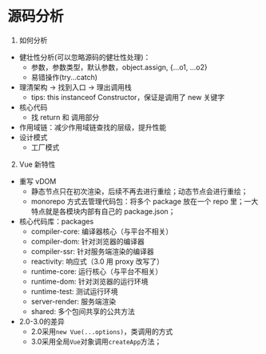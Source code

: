 # 源码分析

1. 如何分析

- 健壮性分析(可以忽略源码的健壮性处理)：
  - 参数，参数类型，默认参数，object.assign, {...o1, ...o2}
  - 易错操作(try...catch)
- 理清架构 -> 找到入口 -> 理出调用栈
  - tips: this instanceof Constructor，保证是调用了 new 关键字
- 核心代码
  - 找 return 和 调用部分
- 作用域链：减少作用域链查找的层级，提升性能
- 设计模式
  - 工厂模式

2. Vue 新特性

- 重写 vDOM
  - 静态节点只在初次渲染，后续不再去进行重绘；动态节点会进行重绘；
  - monorepo 方式去管理代码包：将多个 package 放在一个 repo 里；一大特点就是各模块内部有自己的 package.json；
- 核心代码库：packages
  - compiler-core: 编译器核心（与平台不相关）
  - compiler-dom: 针对浏览器的编译器
  - compiler-ssr: 针对服务端渲染的编译器
  - reactivity: 响应式（3.0 用 proxy 改写了）
  - runtime-core: 运行核心（与平台不相关）
  - runtime-dom: 针对浏览器的运行环境
  - runtime-test: 测试运行环境
  - server-render: 服务端渲染
  - shared: 多个包间共享的公共方法
- 2.0-3.0的差异
  - 2.0采用`new Vue(...options)`，类调用的方式
  - 3.0采用全局`Vue`对象调用`createApp`方法；
